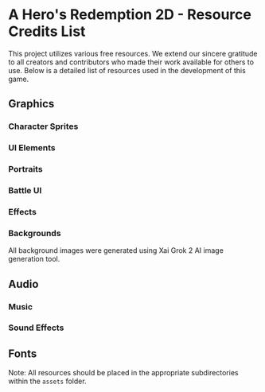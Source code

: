 # A Hero's Redemption 2D - Resource Credits List

This project utilizes various free resources. We extend our sincere gratitude to all creators and contributors who made their work available for others to use. Below is a detailed list of resources used in the development of this game.

## Graphics

### Character Sprites

### UI Elements

### Portraits

### Battle UI

### Effects

### Backgrounds
All background images were generated using Xai Grok 2 AI image generation tool.

## Audio

### Music

### Sound Effects

## Fonts

Note: All resources should be placed in the appropriate subdirectories within the `assets` folder.
